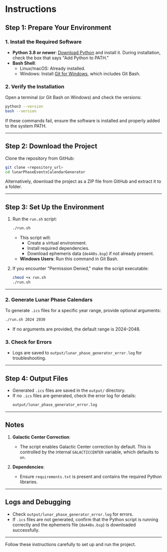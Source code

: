 # Instructions

## Step 1: Prepare Your Environment

### 1. Install the Required Software
- **Python 3.8 or newer**: [Download Python](https://www.python.org/downloads/) and install it. During installation, check the box that says "Add Python to PATH."
- **Bash Shell**:  
  - Linux/macOS: Already installed.  
  - Windows: Install [Git for Windows](https://gitforwindows.org/), which includes Git Bash.

### 2. Verify the Installation
Open a terminal (or Git Bash on Windows) and check the versions:
```bash
python3 --version
bash --version
```
If these commands fail, ensure the software is installed and properly added to the system PATH.

---

## Step 2: Download the Project

Clone the repository from GitHub:
```bash
git clone <repository_url>
cd lunarPhaseEventsCalendarGenerator
```
Alternatively, download the project as a ZIP file from GitHub and extract it to a folder.

---

## **Step 3: Set Up the Environment**

1. Run the `run.sh` script:
   ```bash
   ./run.sh
   ```
   - This script will:
     - Create a virtual environment.
     - Install required dependencies.
     - Download ephemeris data (`de440s.bsp`) if not already present.
   - **Windows Users**: Run this command in Git Bash.

2. If you encounter "Permission Denied," make the script executable:
   ```bash
   chmod +x run.sh
   ./run.sh
   ```

---

### 2. Generate Lunar Phase Calendars
To generate `.ics` files for a specific year range, provide optional arguments:
```bash
./run.sh 2024 2030
```
- If no arguments are provided, the default range is 2024–2048.

### 3. Check for Errors
- Logs are saved to `output/lunar_phase_generator_error.log` for troubleshooting.

---

## Step 4: Output Files

- Generated `.ics` files are saved in the `output/` directory.
- If no `.ics` files are generated, check the error log for details:
  ```bash
  output/lunar_phase_generator_error.log
  ```

---

## Notes

1. **Galactic Center Correction**:
   - The script enables Galactic Center correction by default. This is controlled by the internal `GALACTICCENTER` variable, which defaults to `on`.

2. **Dependencies**:
   - Ensure `requirements.txt` is present and contains the required Python libraries.

---

## Logs and Debugging

- Check `output/lunar_phase_generator_error.log` for errors.
- If `.ics` files are not generated, confirm that the Python script is running correctly and the ephemeris file (`de440s.bsp`) is downloaded successfully.

---

Follow these instructions carefully to set up and run the project.
